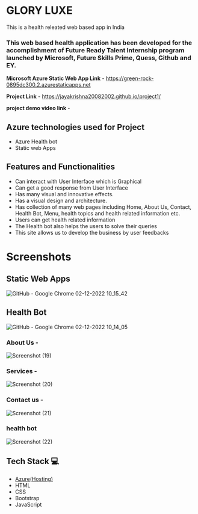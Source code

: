 # GLORY LUXE

This is a health releated web based app in India

### This web based health application has been developed for the accomplishment of Future Ready Talent Internship program launched by Microsoft, Future Skills Prime, Quess, Github and EY.

**Microsoft Azure Static Web App Link** - https://green-rock-0895dc300.2.azurestaticapps.net

**Project Link** - https://jayakrishna20082002.github.io/project1/

**project demo video link** - 

## Azure technologies used for Project

- Azure Health bot
- Static web Apps

## Features and Functionalities 

- Can interact with User Interface which is Graphical
- Can get a good response from User Interface
- Has many visual and innovative effects.
- Has a visual design and architecture.
- Has collection of many web pages including Home, About Us, Contact, Health Bot, Menu, health topics and health related information etc.
- Users can get health related information
- The Health bot also helps the users to solve their queries
- This site allows us to develop the business by user feedbacks

# Screenshots 

## Static Web Apps 

![GitHub - Google Chrome 02-12-2022 10_15_42](https://user-images.githubusercontent.com/119433892/205216830-8cca7adf-bc80-4019-879e-7b24fa3e519a.png)

## Health Bot

![GitHub - Google Chrome 02-12-2022 10_14_05](https://user-images.githubusercontent.com/119433892/205216861-4d6bf464-2e8f-435a-8a70-f57aac0146b5.png)

### About Us -


![Screenshot (19)](https://user-images.githubusercontent.com/119433892/204864790-a7666f92-e76c-46fe-b8df-384240649ee9.png)


### Services -

![Screenshot (20)](https://user-images.githubusercontent.com/119433892/204864892-dbee13e1-2a36-4a9b-a9ae-362529130611.png)


### Contact us -

![Screenshot (21)](https://user-images.githubusercontent.com/119433892/204864944-0815aa87-ce76-4c35-a3d3-679d86931652.png)


### health bot

![Screenshot (22)](https://user-images.githubusercontent.com/119433892/204864981-efb0ccd4-e612-4f76-b07b-fd842732388e.png)



## Tech Stack 💻

- [Azure(Hosting)](https://azure.microsoft.com/en-in/features/azure-portal/)
- HTML
- CSS
- Bootstrap
- JavaScript 

